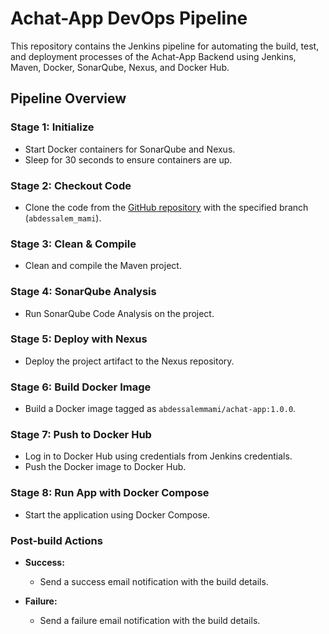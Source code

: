 # Achat-App DevOps Pipeline

This repository contains the Jenkins pipeline for automating the build, test, and deployment processes of the Achat-App Backend using Jenkins, Maven, Docker, SonarQube, Nexus, and Docker Hub.

## Pipeline Overview

### Stage 1: Initialize
- Start Docker containers for SonarQube and Nexus.
- Sleep for 30 seconds to ensure containers are up.

### Stage 2: Checkout Code
- Clone the code from the [GitHub repository](https://github.com/FirasBenRomdhane/Devops-Spektra.git) with the specified branch (`abdessalem_mami`).

### Stage 3: Clean & Compile
- Clean and compile the Maven project.

### Stage 4: SonarQube Analysis
- Run SonarQube Code Analysis on the project.

### Stage 5: Deploy with Nexus
- Deploy the project artifact to the Nexus repository.

### Stage 6: Build Docker Image
- Build a Docker image tagged as `abdessalemmami/achat-app:1.0.0`.

### Stage 7: Push to Docker Hub
- Log in to Docker Hub using credentials from Jenkins credentials.
- Push the Docker image to Docker Hub.

### Stage 8: Run App with Docker Compose
- Start the application using Docker Compose.

### Post-build Actions
- **Success:**
  - Send a success email notification with the build details.
  
- **Failure:**
  - Send a failure email notification with the build details.

